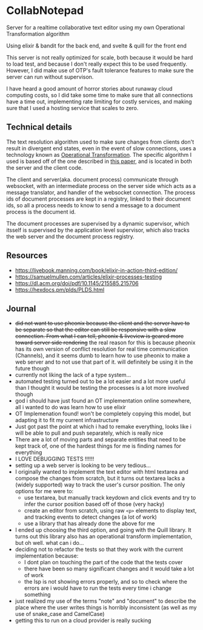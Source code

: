 # CollabNotepad

Server for a realtime collaborative text editor using my own Operational Transformation algorithm

Using elixir & bandit for the back end, and svelte & quill for the front end

This server is not really optimized for scale, both because it would be hard to load test, and because I don't really expect this to be used frequently. However, I did make use of OTP's fault tolerance features to make sure the server can run without supervison.

I have heard a good amount of horror stories about runaway cloud computing costs, so I did take some time to make sure that all connections have a time out, implementing rate limiting for costly services, and making sure that I used a hosting service that scales to zero.

## Technical details

The text resolution algorithm used to make sure changes from clients don't result in divergent end states, even in the event of slow connections, uses a technology known as [Operational Transformation](https://en.wikipedia.org/wiki/Operational_transformation). The specific algorithm I used is based off of the one described in [this paper](https://en.wikipedia.org/wiki/Operational_transformation), and is located in both the server and the client code.

The client and server(aka. document process) communicate through websocket, with an intermediate process on the server side which acts as a message translator, and handler of the websocket connection. The process ids of document processes are kept in a registry, linked to their document ids, so all a process needs to know to send a message to a document process is the document id. 

The document processes are supervised by a dynamic supervisor, which itsself is supervised by the application level supervisor, which also tracks the web server and the document process registry.

## Resources

- <https://livebook.manning.com/book/elixir-in-action-third-edition/>
- <https://samuelmullen.com/articles/elixir-processes-testing>
- <https://dl.acm.org/doi/pdf/10.1145/215585.215706>
- <https://hexdocs.pm/plds/PLDS.html>

## Journal

- ~~did not want to use pheonix because the client and the server have to be separate so that the editor can still be responsive with a slow connection. From what I can tell, pheonix & liveview is geared more toward server side rendering~~ the real reason for this is because pheonix has its own version of conflict resolution for real time communication (Channels), and it seems dumb to learn how to use pheonix to make a web server and to not use that part of it. will definitely be using it in the future though
- currently not liking the lack of a type system...
- automated testing turned out to be a lot easier and a lot more useful than I thought it would be testing the processes is a lot more involved though
- god i should have just found an OT implementation online somewhere, all i wanted to do was learn how to use elixir
- OT Implemenation found! won't be completely copying this model, but adapting it to fit my current infrastructure
- Just got past the point at which i had to remake everything, looks like i will be able to pull and push separately, which is really nice
- There are a lot of moving parts and separate entities that need to be kept track of, one of the hardest things for me is finding names for everything
- I LOVE DEBUGGING TESTS !!!!!!
- setting up a web server is looking to be very tedious...
- I originally wanted to implement the text editor with html textarea and compose the changes from scratch, but it turns out textarea lacks a (widely supported) way to track the user's cursor position. The only options for me were to:
  - use textarea, but manually track keydown and click events and try to infer the cursor position based off of those (very hacky)
  - create an editor from scratch, using raw `<p>` elements to display text, and tracking events to detect changes (a lot of work)
  - use a library that has already done the above for me
- I ended up choosing the third option, and going with the Quill library. It turns out this library also has an operational transform implementation, but oh well. what can i do...
- deciding not to refactor the tests so that they work with the current implementation because:
  - I dont plan on touching the part of the code that the tests cover
  - there have been so many significant changes and it would take a lot of work
  - the lsp is not showing errors properly, and so to check where the errors are i would have to run the tests every time i change something
- just realized my use of the terms "note" and "document" to describe the place where the user writes things is horribly inconsistent (as well as my use of snake_case and CamelCase)
- getting this to run on a cloud provider is really sucking
